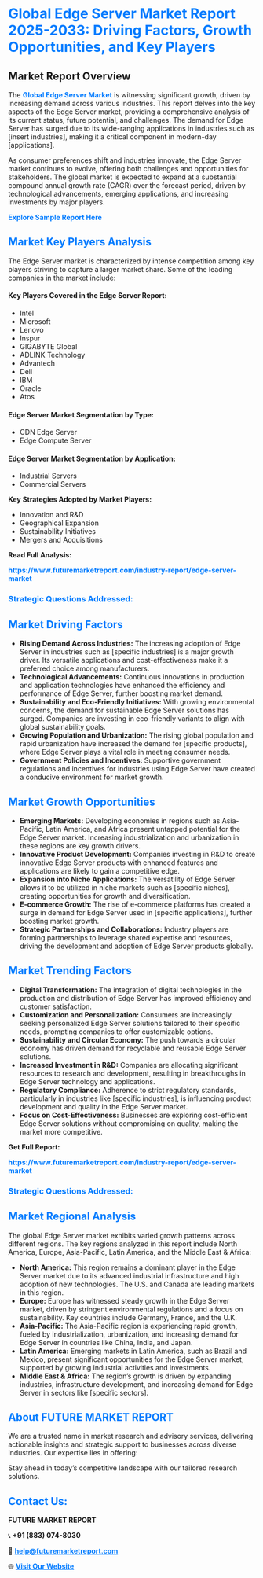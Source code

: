 <h1 style="color: #007BFF;">Global Edge Server Market Report 2025-2033: Driving Factors, Growth Opportunities, and Key Players</h1>

<section id="overview">
<h2>Market Report Overview</h2>
<p>The <a href="https://www.futuremarketreport.com/industry-report/edge-server-market" style="color: #007BFF; text-decoration: none;"><strong>Global Edge Server Market</strong></a> is witnessing significant growth, driven by increasing demand across various industries. This report delves into the key aspects of the Edge Server market, providing a comprehensive analysis of its current status, future potential, and challenges. The demand for Edge Server has surged due to its wide-ranging applications in industries such as [insert industries], making it a critical component in modern-day [applications].</p>
<p>As consumer preferences shift and industries innovate, the Edge Server market continues to evolve, offering both challenges and opportunities for stakeholders. The global market is expected to expand at a substantial compound annual growth rate (CAGR) over the forecast period, driven by technological advancements, emerging applications, and increasing investments by major players.</p>
</section>

<section id="overview">
<p><a href="https://www.futuremarketreport.com/request-sample/reportId=60997" style="color: #007BFF; text-decoration: none;"><strong>Explore Sample Report Here</strong></a></p>
</section>

<section id="key-players">
<h2 style="color: #007BFF;">Market Key Players Analysis</h2>
<p>The Edge Server market is characterized by intense competition among key players striving to capture a larger market share. Some of the leading companies in the market include:</p>
<h4>Key Players Covered in the Edge Server Report:</h4>
<ul><li>Intel</li><li>Microsoft</li><li>Lenovo</li><li>Inspur</li><li>GIGABYTE Global</li><li>ADLINK Technology</li><li>Advantech</li><li>Dell</li><li>IBM</li><li>Oracle</li><li>Atos</li></ul>
<h4>Edge Server Market Segmentation by Type:</h4>
<ul><li>CDN Edge Server</li><li>Edge Compute Server</li></ul>

<h4>Edge Server Market Segmentation by Application:</h4>
<ul><li>Industrial Servers</li><li>Commercial Servers</li></ul>
<p><strong>Key Strategies Adopted by Market Players:</strong></p>
<ul>
<li>Innovation and R&D</li>
<li>Geographical Expansion</li>
<li>Sustainability Initiatives</li>
<li>Mergers and Acquisitions</li>
</ul>
</section>

<section>
<p><strong>Read Full Analysis: </strong></p><a href="https://www.futuremarketreport.com/industry-report/edge-server-market" style="color: #007BFF; text-decoration: none;"><strong>https://www.futuremarketreport.com/industry-report/edge-server-market</strong></a>
<h3 style="color: #007BFF;">Strategic Questions Addressed:</h3>
</section>

<section id="driving-factors">
<h2 style="color: #007BFF;">Market Driving Factors</h2>
<ul>
<li><strong>Rising Demand Across Industries:</strong> The increasing adoption of Edge Server in industries such as [specific industries] is a major growth driver. Its versatile applications and cost-effectiveness make it a preferred choice among manufacturers.</li>
<li><strong>Technological Advancements:</strong> Continuous innovations in production and application technologies have enhanced the efficiency and performance of Edge Server, further boosting market demand.</li>
<li><strong>Sustainability and Eco-Friendly Initiatives:</strong> With growing environmental concerns, the demand for sustainable Edge Server solutions has surged. Companies are investing in eco-friendly variants to align with global sustainability goals.</li>
<li><strong>Growing Population and Urbanization:</strong> The rising global population and rapid urbanization have increased the demand for [specific products], where Edge Server plays a vital role in meeting consumer needs.</li>
<li><strong>Government Policies and Incentives:</strong> Supportive government regulations and incentives for industries using Edge Server have created a conducive environment for market growth.</li>
</ul>
</section>

<section id="growth-opportunities">
<h2 style="color: #007BFF;">Market Growth Opportunities</h2>
<ul>
<li><strong>Emerging Markets:</strong> Developing economies in regions such as Asia-Pacific, Latin America, and Africa present untapped potential for the Edge Server market. Increasing industrialization and urbanization in these regions are key growth drivers.</li>
<li><strong>Innovative Product Development:</strong> Companies investing in R&D to create innovative Edge Server products with enhanced features and applications are likely to gain a competitive edge.</li>
<li><strong>Expansion into Niche Applications:</strong> The versatility of Edge Server allows it to be utilized in niche markets such as [specific niches], creating opportunities for growth and diversification.</li>
<li><strong>E-commerce Growth:</strong> The rise of e-commerce platforms has created a surge in demand for Edge Server used in [specific applications], further boosting market growth.</li>
<li><strong>Strategic Partnerships and Collaborations:</strong> Industry players are forming partnerships to leverage shared expertise and resources, driving the development and adoption of Edge Server products globally.</li>
</ul>
</section>

<section id="trending-factors">
<h2 style="color: #007BFF;">Market Trending Factors</h2>
<ul>
<li><strong>Digital Transformation:</strong> The integration of digital technologies in the production and distribution of Edge Server has improved efficiency and customer satisfaction.</li>
<li><strong>Customization and Personalization:</strong> Consumers are increasingly seeking personalized Edge Server solutions tailored to their specific needs, prompting companies to offer customizable options.</li>
<li><strong>Sustainability and Circular Economy:</strong> The push towards a circular economy has driven demand for recyclable and reusable Edge Server solutions.</li>
<li><strong>Increased Investment in R&D:</strong> Companies are allocating significant resources to research and development, resulting in breakthroughs in Edge Server technology and applications.</li>
<li><strong>Regulatory Compliance:</strong> Adherence to strict regulatory standards, particularly in industries like [specific industries], is influencing product development and quality in the Edge Server market.</li>
<li><strong>Focus on Cost-Effectiveness:</strong> Businesses are exploring cost-efficient Edge Server solutions without compromising on quality, making the market more competitive.</li>
</ul>
</section>

<section>
<p><strong>Get Full Report: </strong></p><a href="https://www.futuremarketreport.com/industry-report/edge-server-market" style="color: #007BFF; text-decoration: none;"><strong>https://www.futuremarketreport.com/industry-report/edge-server-market</strong></a>
<h3 style="color: #007BFF;">Strategic Questions Addressed:</h3>
</section>


<section id="regional-analysis">
<h2 style="color: #007BFF;">Market Regional Analysis</h2>
<p>The global Edge Server market exhibits varied growth patterns across different regions. The key regions analyzed in this report include North America, Europe, Asia-Pacific, Latin America, and the Middle East & Africa:</p>
<ul>
<li><strong>North America:</strong> This region remains a dominant player in the Edge Server market due to its advanced industrial infrastructure and high adoption of new technologies. The U.S. and Canada are leading markets in this region.</li>
<li><strong>Europe:</strong> Europe has witnessed steady growth in the Edge Server market, driven by stringent environmental regulations and a focus on sustainability. Key countries include Germany, France, and the U.K.</li>
<li><strong>Asia-Pacific:</strong> The Asia-Pacific region is experiencing rapid growth, fueled by industrialization, urbanization, and increasing demand for Edge Server in countries like China, India, and Japan.</li>
<li><strong>Latin America:</strong> Emerging markets in Latin America, such as Brazil and Mexico, present significant opportunities for the Edge Server market, supported by growing industrial activities and investments.</li>
<li><strong>Middle East & Africa:</strong> The region’s growth is driven by expanding industries, infrastructure development, and increasing demand for Edge Server in sectors like [specific sectors].</li>
</ul>
</section>

<footer>
<h2 style="color: #007BFF;">About FUTURE MARKET REPORT</h2>
<p>We are a trusted name in market research and advisory services, delivering actionable insights and strategic support to businesses across diverse industries. Our expertise lies in offering:</p>

<p>Stay ahead in today’s competitive landscape with our tailored research solutions.</p>

<h2 style="color: #007BFF;">Contact Us:</h2>
<p><strong>FUTURE MARKET REPORT</strong></p>
<p>📞 <strong>+91 (883) 074-8030</strong></p>
<p>📧 <strong><a href="mailto:help@futuremarketreport.com" style="color: #007BFF;">help@futuremarketreport.com</a></strong></p>
<p>🌐 <strong><a href="https://www.futuremarketreport.com/" style="color: #007BFF;">Visit Our Website</a></strong></p>
</footer>